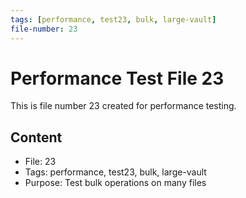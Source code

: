 ```yaml
---
tags: [performance, test23, bulk, large-vault]
file-number: 23
---
```


# Performance Test File 23

This is file number 23 created for performance testing.

## Content
- File: 23
- Tags: performance, test23, bulk, large-vault
- Purpose: Test bulk operations on many files
